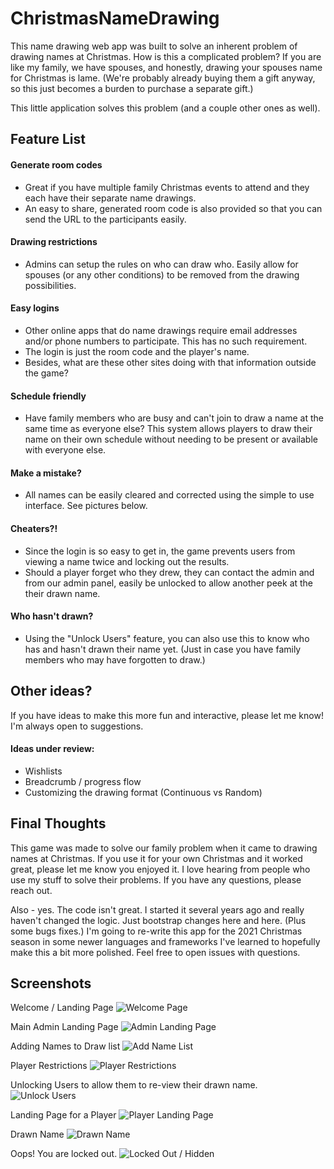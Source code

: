 
ChristmasNameDrawing
===================
This name drawing web app was built to solve an inherent problem of drawing names at Christmas. 
How is this a complicated problem? 
If you are like my family, we have spouses, and honestly, drawing your spouses name for Christmas is lame. (We're probably already buying them a gift anyway, so this just becomes a burden to purchase a separate gift.) 

This little application solves this problem (and a couple other ones as well).

## Feature List
####  Generate room codes
 - Great if you have multiple family Christmas events to attend and they each have their separate name drawings.
 - An easy to share, generated room code is also provided so that you can send the URL to the participants easily.

#### Drawing restrictions
 - Admins can setup the rules on who can draw who. Easily allow for spouses (or any other conditions) to be removed from the drawing possibilities. 

#### Easy logins
 - Other online apps that do name drawings require email addresses and/or phone numbers to participate. This has no such requirement. 
 - The login is just the room code and the player's name.
 - Besides, what are these other sites doing with that information outside the game?

#### Schedule friendly
 - Have family members who are busy and can't join to draw a name at the same time as everyone else? This system allows players to draw their name on their own schedule without needing to be present or available with everyone else.

#### Make a mistake?
 - All names can be easily cleared and corrected using the simple to use interface. See pictures below.

#### Cheaters?!
 - Since the login is so easy to get in, the game prevents users from viewing a name twice and locking out the results. 
 - Should a player forget who they drew, they can contact the admin and from our admin panel, easily be unlocked to allow another peek at the their drawn name. 

#### Who hasn't drawn?
 - Using the "Unlock Users" feature, you can also use this to know who has and hasn't drawn their name yet. (Just in case you have family members who may have forgotten to draw.)


## Other ideas?
If you have ideas to make this more fun and interactive, please let me know! I'm always open to suggestions.

#### Ideas under review:
- Wishlists
- Breadcrumb / progress flow
- Customizing the drawing format (Continuous vs Random)

## Final Thoughts
This game was made to solve our family problem when it came to drawing names at Christmas. If you use it for your own Christmas and it worked great, please let me know you enjoyed it. I love hearing from people who use my stuff to solve their problems. If you have any questions, please reach out. 

Also - yes. The code isn't great. I started it several years ago and really haven't changed the logic. Just bootstrap changes here and here. (Plus some bugs fixes.)
I'm going to re-write this app for the 2021 Christmas season in some newer languages and frameworks I've learned to hopefully make this a bit more polished. 
Feel free to open issues with questions.


## Screenshots
Welcome / Landing Page
![Welcome Page](readme/img1.png)

Main Admin Landing Page
![Admin Landing Page](readme/admin1.png)

Adding Names to Draw list
![Add Name List](readme/admin2.png)

Player Restrictions
![Player Restrictions](readme/admin3.png)

Unlocking Users to allow them to re-view their drawn name.
![Unlock Users](readme/admin4.png)

Landing Page for a Player
![Player Landing Page](readme/player1.png)

Drawn Name
![Drawn Name](readme/player2.png)

Oops! You are locked out.
![Locked Out / Hidden](readme/player3.png)